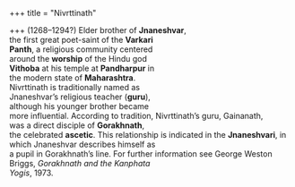 +++
title = "Nivrttinath"

+++
(1268–1294?) Elder brother of **Jnaneshvar**,  
the first great poet-saint of the **Varkari**  
**Panth**, a religious community centered  
around the **worship** of the Hindu god  
**Vithoba** at his temple at **Pandharpur** in  
the modern state of **Maharashtra**.  
Nivrttinath is traditionally named as  
Jnaneshvar’s religious teacher (**guru**),  
although his younger brother became  
more influential. According to tradition, Nivrttinath’s guru, Gainanath,  
was a direct disciple of **Gorakhnath**,  
the celebrated **ascetic**. This relationship is indicated in the **Jnaneshvari**, in  
which Jnaneshvar describes himself as  
a pupil in Gorakhnath’s line. For further information see George Weston  
Briggs, *Gorakhnath and the Kanphata*  
*Yogis*, 1973.